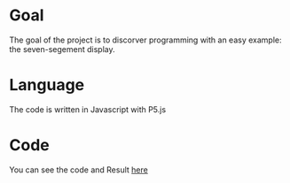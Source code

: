 # Goal
The goal of the project is to discorver programming with an easy example: the seven-segement display.

# Language
The code is written in Javascript with P5.js

# Code
You can see the code and Result [here](https://editor.p5js.org/codingtrain/sketches/HkP4CF09X)
